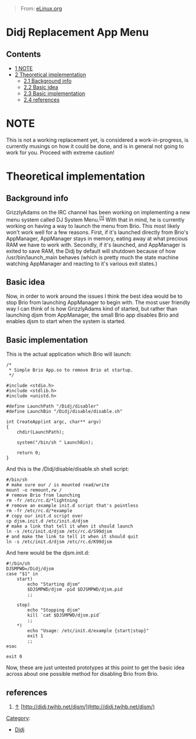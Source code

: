 > From: [eLinux.org](http://eLinux.org/Didj_Replacement_App_Menu "http://eLinux.org/Didj_Replacement_App_Menu")


# Didj Replacement App Menu



## Contents

-   [1 NOTE](#note)
-   [2 Theoretical implementation](#theoretical-implementation)
    -   [2.1 Background info](#background-info)
    -   [2.2 Basic idea](#basic-idea)
    -   [2.3 Basic implementation](#basic-implementation)
    -   [2.4 references](#references)

# NOTE

This is not a working replacement yet, is considered a work-in-progress,
is currently musings on how it could be done, and is in general not
going to work for you. Proceed with extreme caution!

# Theoretical implementation

## Background info

GrizzlyAdams on the IRC channel has been working on implementing a new
menu system called DJ System Menu.<sup>[[1]](#cite_note-1)</sup> With
that in mind, he is currently working on having a way to launch the menu
from Brio. This most likely won't work well for a few reasons. First, if
it's launched directly from Brio's AppManager, AppManager stays in
memory, eating away at what precious RAM we have to work with. Secondly,
if it's launched, and AppManager is exited to save RAM, the Didj by
default will shutdown because of how /usr/bin/launch\_main behaves
(which is pretty much the state machine watching AppManager and reacting
to it's various exit states.)

## Basic idea

Now, in order to work around the issues I think the best idea would be
to stop Brio from launching AppManager to begin with. The most user
friendly way I can think of is how GrizzlyAdams kind of started, but
rather than launching djsm from AppManager, the small Brio app disables
Brio and enables djsm to start when the system is started.

## Basic implementation

This is the actual application which Brio will launch: ` `

    /*
     * Simple Brio App.so to remove Brio at startup.
     */

    #include <stdio.h>
    #include <stdlib.h>
    #include <unistd.h>

    #define LaunchPath "/Didj/disabler"
    #define LaunchBin "/Didj/disable/disable.sh"

    int CreateApp(int argc, char** argv)
    {
        chdir(LaunchPath);

        system("/bin/sh " LaunchBin);

        return 0;
    }

And this is the /Didj/disable/disable.sh shell script: ` `

    #/bin/sh
    # make sure our / is mounted read/write
    mount -o remount,rw /
    # remove Brio from launching
    rm -fr /etc/rc.d/*lightning
    # remove an example init.d script that's pointless
    rm -fr /etc/rc.d/*example
    # copy our init.d script over
    cp djsm.init.d /etc/init.d/djsm
    # make a link that tell it when it should launch
    ln -s /etc/init.d/djsm /etc/rc.d/S99djsm
    # and make the link to tell it when it should quit
    ln -s /etc/init.d/djsm /etc/rc.d/K99djsm

And here would be the djsm.init.d: ` `

    #!/bin/sh
    DJSMPWD=/Didj/djsm
    case "$1" in
        start)
            echo "Starting djsm"
            $DJSMPWD/djsm -pid $DJSMPWD/djsm.pid
            ;;

        stop)
            echo "Stopping djsm"
            kill `cat $DJSMPWD/djsm.pid`
            ;;
        *)
            echo "Usage: /etc/init.d/example {start|stop}"
            exit 1
            ;;
    esac

    exit 0

Now, these are just untested prototypes at this point to get the basic
idea across about one possible method for disabling Brio from Brio.

## references

1.  [↑](#cite_ref-1)
    [http://didj.twihb.net/djsm/](http://didj.twihb.net/djsm/)


[Category](http://eLinux.org/Special:Categories "Special:Categories"):

-   [Didj](http://eLinux.org/Category:Didj "Category:Didj")

